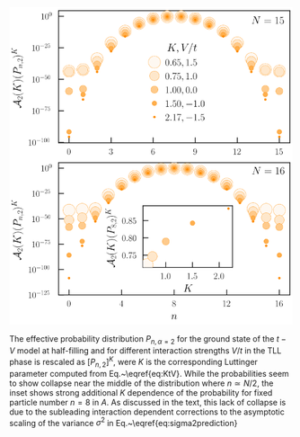 <img src="https://github.com/DelMaestroGroup/AccessibleEntanglementFermions/blob/master/Figure07/TLLCollapse.svg">

The effective probability distribution $P_{n,\alpha=2}$ for the ground state of the $t-V$ model at half-filling and for different interaction strengths $V/t$ in the TLL phase is  rescaled as $[P_{n,2}]^{K}$, were $K$ is the corresponding Luttinger parameter computed from Eq.~\eqref{eq:KtV}.  While the probabilities seem to show collapse near the middle of the
distribution where $n \simeq N/2$, the inset shows strong additional $K$ dependence of the
probability for fixed particle number $n=8$ in $A$. As discussed in the text,
this lack of collapse is due to the subleading interaction dependent
corrections to the asymptotic scaling of the variance $\sigma^2$ in
Eq.~\eqref{eq:sigma2prediction}
